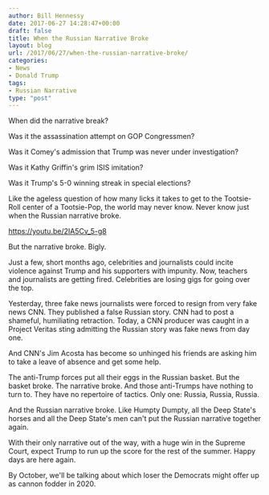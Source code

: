 ```yaml
---
author: Bill Hennessy
date: 2017-06-27 14:28:47+00:00
draft: false
title: When the Russian Narrative Broke
layout: blog
url: /2017/06/27/when-the-russian-narrative-broke/
categories:
- News
- Donald Trump
tags:
- Russian Narrative
type: "post"
---
```


When did the narrative break?

Was it the assassination attempt on GOP Congressmen?

Was it Comey's admission that Trump was never under investigation?

Was it Kathy Griffin's grim ISIS imitation?

Was it Trump's 5-0 winning streak in special elections?

Like the ageless question of how many licks it takes to get to the Tootsie-Roll center of a Tootsie-Pop, the world may never know. Never know just when the Russian narrative broke.

https://youtu.be/2IA5Cv_5-g8

But the narrative broke. Bigly.

Just a few, short months ago, celebrities and journalists could incite violence against Trump and his supporters with impunity. Now, teachers and journalists are getting fired. Celebrities are losing gigs for going over the top.

Yesterday, three fake news journalists were forced to resign from very fake news CNN. They published a false Russian story. CNN had to post a shameful, humiliating retraction. Today, a CNN producer was caught in a Project Veritas sting admitting the Russian story was fake news from day one.

And CNN's Jim Acosta has become so unhinged his friends are asking him to take a leave of absence and get some help.

The anti-Trump forces put all their eggs in the Russian basket. But the basket broke. The narrative broke. And those anti-Trumps have nothing to turn to. They have no repertoire of tactics. Only one: Russia, Russia, Russia.

And the Russian narrative broke. Like Humpty Dumpty, all the Deep State's horses and all the Deep State's men can't put the Russian narrative together again.

With their only narrative out of the way, with a huge win in the Supreme Court, expect Trump to run up the score for the rest of the summer. Happy days are here again.

By October, we'll be talking about which loser the Democrats might offer up as cannon fodder in 2020.


